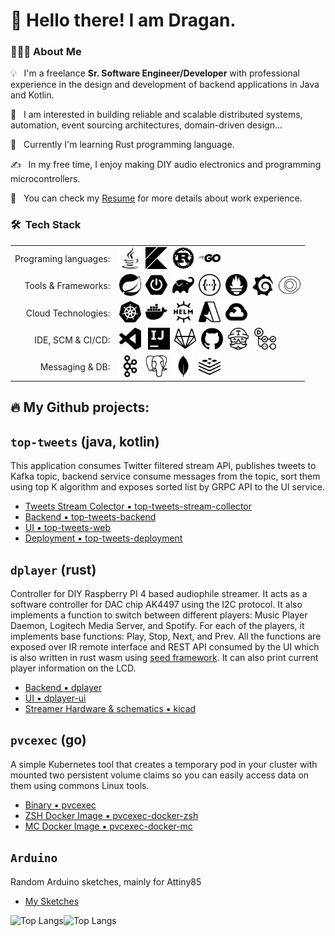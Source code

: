 # 👋 Hello there! I am Dragan.
 
### 👨🏼‍💻&nbsp;About Me

💡 &nbsp; I'm a freelance __Sr. Software Engineer/Developer__ with professional experience in the design and development of backend applications in Java and Kotlin. 

🚀 &nbsp; I am interested in building reliable and scalable distributed systems, automation, event sourcing architectures, domain-driven design...

🌱 &nbsp; Currently I'm learning Rust programming language.

✍️ &nbsp; In my free time, I enjoy making DIY audio electronics and programming microcontrollers.

📄 &nbsp; You can check my [Resume](https://drive.google.com) for more details about work experience.

### 🛠 &nbsp;Tech Stack
|||
----:|----
Programing languages:|<img alt="Java" src="assets/java.svg" width=35px>&nbsp;&nbsp;<img alt="Kotlin" src="assets/kotlin.svg" width=35px>&nbsp;&nbsp;<img alt="Rust" src="assets/rust.svg" width=35px>&nbsp;&nbsp;<img alt="Go" src="assets/go.svg" width=35px>
Tools & Frameworks:|<img alt="Spring" src="assets/spring.svg" width=35px>&nbsp;&nbsp;<img alt="Spring Boot" src="assets/springboot.svg" width=35px>&nbsp;&nbsp;<img alt="Gradle" src="assets/gradle.svg" width=35px>&nbsp;&nbsp;<img alt="Swagger" src="assets/swagger.svg" width=35px>&nbsp;&nbsp;<img alt="Prometheus" src="assets/prometheus.svg" width=35px>&nbsp;&nbsp;<img alt="Grafana" src="assets/grafana.svg" width=35px>&nbsp;&nbsp;<img alt="Newrelic" src="assets/newrelic.svg" width=35px>
Cloud Technologies:|<img alt="Kubernetes" src="assets/kubernetes.svg" width=35px>&nbsp;&nbsp;<img alt="Docker" src="assets/docker.svg" width=35px>&nbsp;&nbsp;<img alt="Helm" src="assets/helm.svg" width=35px>&nbsp;&nbsp;<img alt="Azure" src="assets/microsoftazure.svg" width=35px>&nbsp;&nbsp;<img alt="Google Cloud" src="assets/googlecloud.svg" width=35px>
IDE, SCM & CI/CD:|<img alt="VSCode" src="assets/visualstudiocode.svg" width=35px>  &nbsp;&nbsp;<img alt="IntelliJ Idea" src="assets/intellijidea.svg" width=35px>&nbsp;&nbsp;<img alt="GitLab" src="assets/gitlab.svg" width=35px>&nbsp;&nbsp;<img alt="Github" src="assets/github.svg" width=35px>&nbsp;&nbsp;<img alt="TravisCI" src="assets/travisci.svg" width=35px>&nbsp;&nbsp;<img alt="TravisCI" src="assets/githubactions.svg" width=35px>
Messaging & DB:|<img alt="Apache Kafka" src="assets/apachekafka.svg" width=35px>&nbsp;&nbsp;<img alt="PostgreSQL" src="assets/postgresql.svg" width=35px>&nbsp;&nbsp;<img alt="MongoDB" src="assets/mongodb.svg" width=35px>&nbsp;&nbsp;<img alt="Redis" src="assets/redis.svg" width=35px>


## 🔥 My Github projects: 
## `top-tweets` (java, kotlin)
This application consumes Twitter filtered stream API, publishes tweets to Kafka topic, backend service consume messages from the topic, sort them using top K algorithm and exposes sorted list by GRPC API to the UI service. 
- [Tweets Stream Colector ▪️ top-tweets-stream-collector](https://github.com/ljufa/top-tweets-stream-collector)
- [Backend ▪️ top-tweets-backend](https://github.com/ljufa/top-tweets-backend)
- [UI ▪️ top-tweets-web](https://github.com/ljufa/top-tweets-web)
- [Deployment ▪️ top-tweets-deployment](https://github.com/ljufa/top-tweets-deployment)


## `dplayer` (rust)
Controller for DIY Raspberry PI 4 based audiophile streamer. It acts as a software controller for DAC chip AK4497 using the I2C protocol. It also implements a function to switch between different players: Music Player Daemon, Logitech Media Server, and Spotify. For each of the players, it implements base functions: Play, Stop, Next, and Prev. All the functions are exposed over IR remote interface and REST API consumed by the UI which is also written in rust wasm using [seed framework](https://seed-rs.org/). It can also print current player information on the LCD.

- [Backend ▪️ dplayer](https://github.com/ljufa/dplayer)
- [UI ▪️ dplayer-ui](https://github.com/ljufa/dplayer-ui)
- [Streamer Hardware & schematics ▪️ kicad](https://github.com/ljufa/kicad)

## `pvcexec` (go)
A simple Kubernetes tool that creates a temporary pod in your cluster with mounted two persistent volume claims so you can easily access data on them using commons Linux tools.
- [Binary ▪️ pvcexec](https://github.com/kubextender/pvcexec)
- [ZSH Docker Image ▪️ pvcexec-docker-zsh](https://github.com/kubextender/pvcexec-docker-zsh)
- [MC Docker Image ▪️ pvcexec-docker-mc](https://github.com/kubextender/pvcexec-docker-mc)

## `Arduino`
Random Arduino sketches, mainly for Attiny85
- [My Sketches](https://github.com/ljufa/arduino)


![Top Langs](https://github-readme-stats.vercel.app/api?username=ljufa&show_icons=true)![Top Langs](https://github-readme-stats.vercel.app/api/top-langs/?username=ljufa)

